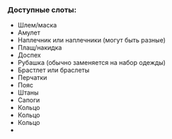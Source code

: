 ### Доступные слоты:

* Шлем/маска
* Амулет
* Наплечник или наплечники (могут быть разные)
* Плащ/накидка 
* Доспех
* Рубашка (обычно заменяется на набор одежды)
* Брастлет или браслеты
* Перчатки 
* Пояс
* Штаны 
* Сапоги
* Кольцо 
* Кольцо 
* Кольцо 
* 